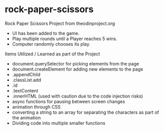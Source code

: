 # rock-paper-scissors
Rock Paper Scissors Project from theodinproject.org
- UI has been added to the game.
- Play multiple rounds until a Player reaches 5 wins.
- Computer randomly chooses its play.

Items Utilized / Learned as part of the Project
- document.querySelector for picking elements from the page
- document.createElement for adding new elements to the page
- <element>.appendChild
- <element>.classList.add
- <element>.id
- <element>.textContent
- <element>.innerHTML (used with caution due to the code injection risks)
- async functions for pausing between screen changes
- animation through CSS
- converting a string to an array for separating the characters as part of the animation
- Dividing code into multiple smaller functions


